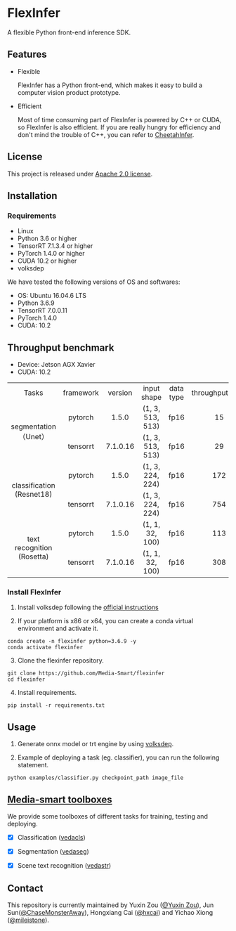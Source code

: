 # FlexInfer
A flexible Python front-end inference SDK.

## Features
- Flexible
  
  FlexInfer has a Python front-end, which makes it easy to build a computer vision product prototype.

- Efficient
  
  Most of time consuming part of FlexInfer is powered by C++ or CUDA, so FlexInfer is also efficient. If you are really hungry for efficiency and don't mind the trouble of C++, you can refer to [CheetahInfer](https://github.com/Media-Smart/cheetahinfer).

## License
This project is released under [Apache 2.0 license](https://github.com/Media-Smart/flexinfer/blob/master/LICENSE).

## Installation
### Requirements

- Linux
- Python 3.6 or higher
- TensorRT 7.1.3.4 or higher
- PyTorch 1.4.0 or higher
- CUDA 10.2 or higher
- volksdep

We have tested the following versions of OS and softwares:

- OS: Ubuntu 16.04.6 LTS
- Python 3.6.9
- TensorRT 7.0.0.11
- PyTorch 1.4.0
- CUDA: 10.2

## Throughput benchmark
- Device: Jetson AGX Xavier
- CUDA: 10.2

<table>
  <tr>
    <td align="center" valign="center">Tasks</td>
    <td align="center" valign="center">framework</td>
    <td align="center" valign="center">version</td>
    <td align="center" valign="center">input shape</td>
    <td align="center" valign="center">data type</td>
    <td align="center" valign="center">throughput(FPS)</td>
    <td align="center" valign="center">latency(ms)</td>
  </tr>
  <tr>
    <td rowspan="2" align="center" valign="center">segmentation（Unet）</td>
    <td align="center" valign="center">pytorch</td>
    <td align="center" valign="center">1.5.0</td>
    <td align="center" valign="center">(1, 3, 513, 513)</td>
    <td align="center" valign="center">fp16</td>
    <td align="center" valign="center">15</td>
    <td align="center" valign="center">63.27</td>
  </tr>
  <tr>
    <td align="center" valign="center">tensorrt</td>
    <td align="center" valign="center">7.1.0.16</td>
    <td align="center" valign="center">(1, 3, 513, 513)</td>
    <td align="center" valign="center">fp16</td>
    <td align="center" valign="center">29</td>
    <td align="center" valign="center">34.03</td>
  </tr>
  <tr>
    <td rowspan="2" align="center" valign="center">classification (Resnet18)</td>
    <td align="center" valign="center">pytorch</td>
    <td align="center" valign="center">1.5.0</td>
    <td align="center" valign="center">(1, 3, 224, 224)</td>
    <td align="center" valign="center">fp16</td>
    <td align="center" valign="center">172</td>
    <td align="center" valign="center">6.01</td>
  </tr>
  <tr>
    <td align="center" valign="center">tensorrt</td>
    <td align="center" valign="center">7.1.0.16</td>
    <td align="center" valign="center">(1, 3, 224, 224)</td>
    <td align="center" valign="center">fp16</td>
    <td align="center" valign="center">754</td>
    <td align="center" valign="center">1.8</td>
  </tr>
  <tr>
    <td rowspan="2" align="center" valign="center">text recognition (Rosetta)</td>
    <td align="center" valign="center">pytorch</td>
    <td align="center" valign="center">1.5.0</td>
    <td align="center" valign="center">(1, 1, 32, 100)</td>
    <td align="center" valign="center">fp16</td>
    <td align="center" valign="center">113</td>
    <td align="center" valign="center">10.75</td>
  </tr>
  <tr>
    <td align="center" valign="center">tensorrt</td>
    <td align="center" valign="center">7.1.0.16</td>
    <td align="center" valign="center">(1, 1, 32, 100)</td>
    <td align="center" valign="center">fp16</td>
    <td align="center" valign="center">308</td>
    <td align="center" valign="center">3.55</td>
  </tr>
</table>


### Install FlexInfer

1. Install volksdep following the [official instructions](https://github.com/Media-Smart/volksdep)

2. If your platform is x86 or x64, you can create a conda virtual environment and activate it.

  ```shell
  conda create -n flexinfer python=3.6.9 -y
  conda activate flexinfer
  ```

3. Clone the flexinfer repository.

```shell
git clone https://github.com/Media-Smart/flexinfer
cd flexinfer
```

4. Install requirements.

```shell
pip install -r requirements.txt
```

## Usage
1. Generate onnx model or trt engine by using [volksdep](https://github.com/Media-Smart/volksdep).

2. Example of deploying a task (eg. classifier), you can run the following statement.
```shell
python examples/classifier.py checkpoint_path image_file
```

## [Media-smart toolboxes](https://github.com/Media-Smart)

We provide some toolboxes of different tasks for training, testing and deploying.

- [x] Classification ([vedacls](https://github.com/Media-Smart/vedacls))

- [x] Segmentation ([vedaseg](https://github.com/Media-Smart/vedaseg))

- [x] Scene text recognition ([vedastr](https://github.com/Media-Smart/vedastr))

## Contact
This repository is currently maintained by Yuxin Zou ([@Yuxin Zou](https://github.com/YuxinZou)),
Jun Sun([@ChaseMonsterAway](https://github.com/ChaseMonsterAway)), Hongxiang Cai ([@hxcai](http://github.com/hxcai))
and Yichao Xiong ([@mileistone](https://github.com/mileistone)).

